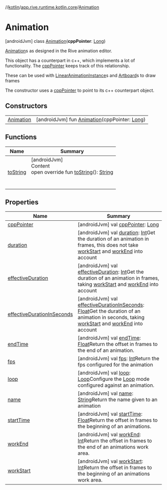 //[kotlin](../../../index.md)/[app.rive.runtime.kotlin.core](../index.md)/[Animation](index.md)



# Animation  
 [androidJvm] class [Animation](index.md)(**cppPointer**: [Long](https://kotlinlang.org/api/latest/jvm/stdlib/kotlin/-long/index.html))

[Animation](index.md)s as designed in the Rive animation editor.



This object has a counterpart in c++, which implements a lot of functionality. The [cppPointer](cpp-pointer.md) keeps track of this relationship.



These can be used with [LinearAnimationInstance](../-linear-animation-instance/index.md)s and [Artboard](../-artboard/index.md)s to draw frames



The constructor uses a [cppPointer](cpp-pointer.md) to point to its c++ counterpart object.

   


## Constructors  
  
| | |
|---|---|
| <a name="app.rive.runtime.kotlin.core/Animation/Animation/#kotlin.Long/PointingToDeclaration/"></a>[Animation](-animation.md)| <a name="app.rive.runtime.kotlin.core/Animation/Animation/#kotlin.Long/PointingToDeclaration/"></a> [androidJvm] fun [Animation](-animation.md)(cppPointer: [Long](https://kotlinlang.org/api/latest/jvm/stdlib/kotlin/-long/index.html))   <br>|


## Functions  
  
|  Name |  Summary | 
|---|---|
| <a name="app.rive.runtime.kotlin.core/Animation/toString/#/PointingToDeclaration/"></a>[toString](to-string.md)| <a name="app.rive.runtime.kotlin.core/Animation/toString/#/PointingToDeclaration/"></a>[androidJvm]  <br>Content  <br>open override fun [toString](to-string.md)(): [String](https://kotlinlang.org/api/latest/jvm/stdlib/kotlin/-string/index.html)  <br><br><br>|


## Properties  
  
|  Name |  Summary | 
|---|---|
| <a name="app.rive.runtime.kotlin.core/Animation/cppPointer/#/PointingToDeclaration/"></a>[cppPointer](cpp-pointer.md)| <a name="app.rive.runtime.kotlin.core/Animation/cppPointer/#/PointingToDeclaration/"></a> [androidJvm] val [cppPointer](cpp-pointer.md): [Long](https://kotlinlang.org/api/latest/jvm/stdlib/kotlin/-long/index.html)   <br>|
| <a name="app.rive.runtime.kotlin.core/Animation/duration/#/PointingToDeclaration/"></a>[duration](duration.md)| <a name="app.rive.runtime.kotlin.core/Animation/duration/#/PointingToDeclaration/"></a> [androidJvm] val [duration](duration.md): [Int](https://kotlinlang.org/api/latest/jvm/stdlib/kotlin/-int/index.html)Get the duration of an animation in frames, this does not take [workStart](work-start.md) and [workEnd](work-end.md) into account   <br>|
| <a name="app.rive.runtime.kotlin.core/Animation/effectiveDuration/#/PointingToDeclaration/"></a>[effectiveDuration](effective-duration.md)| <a name="app.rive.runtime.kotlin.core/Animation/effectiveDuration/#/PointingToDeclaration/"></a> [androidJvm] val [effectiveDuration](effective-duration.md): [Int](https://kotlinlang.org/api/latest/jvm/stdlib/kotlin/-int/index.html)Get the duration of an animation in frames, taking [workStart](work-start.md) and [workEnd](work-end.md) into account   <br>|
| <a name="app.rive.runtime.kotlin.core/Animation/effectiveDurationInSeconds/#/PointingToDeclaration/"></a>[effectiveDurationInSeconds](effective-duration-in-seconds.md)| <a name="app.rive.runtime.kotlin.core/Animation/effectiveDurationInSeconds/#/PointingToDeclaration/"></a> [androidJvm] val [effectiveDurationInSeconds](effective-duration-in-seconds.md): [Float](https://kotlinlang.org/api/latest/jvm/stdlib/kotlin/-float/index.html)Get the duration of an animation in seconds, taking [workStart](work-start.md) and [workEnd](work-end.md) into account   <br>|
| <a name="app.rive.runtime.kotlin.core/Animation/endTime/#/PointingToDeclaration/"></a>[endTime](end-time.md)| <a name="app.rive.runtime.kotlin.core/Animation/endTime/#/PointingToDeclaration/"></a> [androidJvm] val [endTime](end-time.md): [Float](https://kotlinlang.org/api/latest/jvm/stdlib/kotlin/-float/index.html)Return the offset in frames to the end of an animation.   <br>|
| <a name="app.rive.runtime.kotlin.core/Animation/fps/#/PointingToDeclaration/"></a>[fps](fps.md)| <a name="app.rive.runtime.kotlin.core/Animation/fps/#/PointingToDeclaration/"></a> [androidJvm] val [fps](fps.md): [Int](https://kotlinlang.org/api/latest/jvm/stdlib/kotlin/-int/index.html)Return the fps configured for the animation   <br>|
| <a name="app.rive.runtime.kotlin.core/Animation/loop/#/PointingToDeclaration/"></a>[loop](loop.md)| <a name="app.rive.runtime.kotlin.core/Animation/loop/#/PointingToDeclaration/"></a> [androidJvm] val [loop](loop.md): [Loop](../-loop/index.md)Configure the [Loop](../-loop/index.md) mode configured against an animation.   <br>|
| <a name="app.rive.runtime.kotlin.core/Animation/name/#/PointingToDeclaration/"></a>[name](name.md)| <a name="app.rive.runtime.kotlin.core/Animation/name/#/PointingToDeclaration/"></a> [androidJvm] val [name](name.md): [String](https://kotlinlang.org/api/latest/jvm/stdlib/kotlin/-string/index.html)Return the name given to an animation   <br>|
| <a name="app.rive.runtime.kotlin.core/Animation/startTime/#/PointingToDeclaration/"></a>[startTime](start-time.md)| <a name="app.rive.runtime.kotlin.core/Animation/startTime/#/PointingToDeclaration/"></a> [androidJvm] val [startTime](start-time.md): [Float](https://kotlinlang.org/api/latest/jvm/stdlib/kotlin/-float/index.html)Return the offset in frames to the beginning of an animations.   <br>|
| <a name="app.rive.runtime.kotlin.core/Animation/workEnd/#/PointingToDeclaration/"></a>[workEnd](work-end.md)| <a name="app.rive.runtime.kotlin.core/Animation/workEnd/#/PointingToDeclaration/"></a> [androidJvm] val [workEnd](work-end.md): [Int](https://kotlinlang.org/api/latest/jvm/stdlib/kotlin/-int/index.html)Return the offset in frames to the end of an animations work area.   <br>|
| <a name="app.rive.runtime.kotlin.core/Animation/workStart/#/PointingToDeclaration/"></a>[workStart](work-start.md)| <a name="app.rive.runtime.kotlin.core/Animation/workStart/#/PointingToDeclaration/"></a> [androidJvm] val [workStart](work-start.md): [Int](https://kotlinlang.org/api/latest/jvm/stdlib/kotlin/-int/index.html)Return the offset in frames to the beginning of an animations work area.   <br>|

